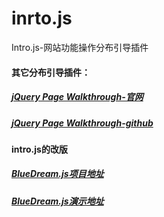 # inrto.js
Intro.js-网站功能操作分布引导插件

#### 其它分布引导插件：
##### [jQuery Page Walkthrough-官网](http://jwarby.github.io/jquery-pagewalkthrough/)
##### [jQuery Page Walkthrough-github](https://github.com/ChasonHong/jquery-pagewalkthrough)

#### intro.js的改版
##### [BlueDream.js项目地址](https://github.com/iyangyuan/bluedream)
##### [BlueDream.js演示地址](http://www.liaoku.org/blog/bluedream/)
